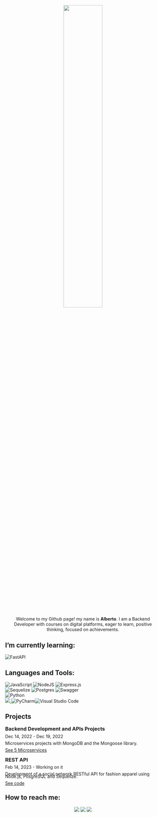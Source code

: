 ## <p align="center"><img src="https://media.tenor.com/mGgWY8RkgYMAAAAC/hello-world.gif" width=50%/></p>
<p align="center" >
    Welcome to my Github page! my name is <strong>Alberto</strong>. I am a Backend Developer with courses on digital platforms, eager to learn, positive thinking, focused on achievements.
  <br/>
</p>

## I’m currently learning: 
![FastAPI](https://img.shields.io/badge/FastAPI-005571?style=for-the-badge&logo=fastapi)

## Languages and Tools:

![JavaScript](https://img.shields.io/badge/javascript-%23323330.svg?style=for-the-badge&logo=javascript&logoColor=%23F7DF1E)
![NodeJS](https://img.shields.io/badge/node.js-6DA55F?style=for-the-badge&logo=node.js&logoColor=white)
![Express.js](https://img.shields.io/badge/express.js-%23404d59.svg?style=for-the-badge&logo=express&logoColor=%2361DAFB)
</br>![Sequelize](https://img.shields.io/badge/Sequelize-52B0E7?style=for-the-badge&logo=Sequelize&logoColor=white)
![Postgres](https://img.shields.io/badge/postgres-%23316192.svg?style=for-the-badge&logo=postgresql&logoColor=white)
![Swagger](https://img.shields.io/badge/-Swagger-%23Clojure?style=for-the-badge&logo=swagger&logoColor=white)
</br>![Python](https://img.shields.io/badge/python-3670A0?style=for-the-badge&logo=python&logoColor=ffdd54)
</br><a href="https://replit.com/@AlbertoGonzal29"> <img src="https://img.shields.io/badge/Replit-DD1200?style=for-the-badge&logo=Replit&logoColor=white" /> </a>![PyCharm](https://img.shields.io/badge/pycharm-143?style=for-the-badge&logo=pycharm&logoColor=black&color=black&labelColor=green)![Visual Studio Code](https://img.shields.io/badge/Visual%20Studio%20Code-0078d7.svg?style=for-the-badge&logo=visual-studio-code&logoColor=white)

## Projects
<div style="line-height:8px;">
<h3>Backend Development and APIs Projects</h3>
<p>Dec 14, 2022 - Dec 19, 2022</p>
<p>Microservices projects with MongoDB and the Mongoose library.</p>
<p><a href="https://albertogonzalezm.github.io/">See 5 Microservices</a></o>
</div>

<div style="line-height:8px;">
<h3>REST API</h3>
<p>Feb 14, 2023 - Working on it</p>
<p>Development of a social network RESTful API for fashion apparel using Node.js, PosgreSQL and Sequelize.</p>
<p><a href="https://github.com/tony21019/fashionlike/tree/main/Backend">See code</a></o>
</div>

## How to reach me: 
<div align='center'>
<a href="mailto:albertogonzalezmantilla@gmail.com"> <img src="https://img.shields.io/badge/Gmail-D14836?style=for-the-badge&logo=gmail&logoColor=white"/></a>
<a href="https://www.linkedin.com/in/albertoagonzalezm"> <img src="https://img.shields.io/badge/LinkedIn-0077B5?style=for-the-badge&logo=linkedin&logoColor=white" /></a>
<a href="wa.me/573177124702"> <img src="https://img.shields.io/badge/WhatsApp-25D366?style=for-the-badge&logo=whatsapp&logoColor=white" /></a>
</div>
